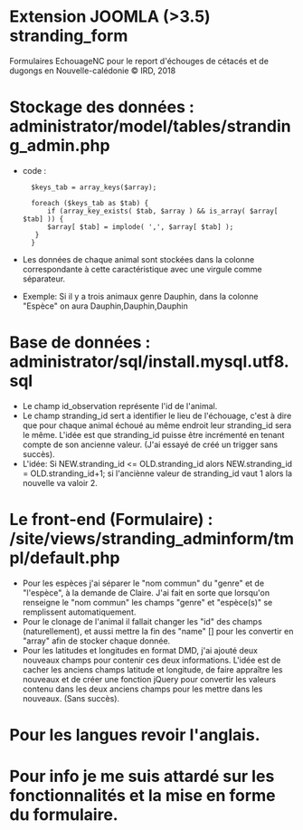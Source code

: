 # Extension JOOMLA (>3.5) stranding_form 
Formulaires EchouageNC pour le report d'échouges de cétacés et de dugongs en Nouvelle-calédonie
© IRD, 2018

# Stockage des données : administrator/model/tables/stranding_admin.php
- code :  

		$keys_tab = array_keys($array);

        foreach ($keys_tab as $tab) {
            if (array_key_exists( $tab, $array ) && is_array( $array[ $tab] )) {
            $array[ $tab] = implode( ',', $array[ $tab] );
         }
        } 
- Les données de chaque animal sont stockées dans la colonne correspondante à cette caractéristique avec une virgule comme séparateur.
- Exemple: Si il y a trois animaux genre Dauphin, dans la colonne "Espèce" on aura Dauphin,Dauphin,Dauphin

# Base de données : administrator/sql/install.mysql.utf8.sql
- Le champ id_observation représente l'id de l'animal.
- Le champ stranding_id sert a identifier le lieu de l'échouage, c'est à dire que pour chaque animal échoué au même endroit leur stranding_id sera le même. 
L'idée est que stranding_id puisse être incrémenté en tenant compte de son ancienne valeur. (J'ai essayé de créé un trigger sans succès).
- L'idée: Si NEW.stranding_id <= OLD.stranding_id alors NEW.stranding_id = OLD.stranding_id+1; si l'anciènne valeur de stranding_id vaut 1 alors la nouvelle va valoir 2.  

# Le front-end (Formulaire) : /site/views/stranding_adminform/tmpl/default.php
- Pour les espèces j'ai séparer le "nom commun" du "genre" et de "l'espèce", à la demande de Claire. J'ai fait en sorte que lorsqu'on renseigne le "nom commun" les champs "genre" et "espèce(s)" se remplissent automatiquement.
- Pour le clonage de l'animal il fallait changer les "id" des champs (naturellement), et aussi mettre la fin des "name" [] pour les convertir en "array" afin de stocker chaque donnée. 
- Pour les latitudes et longitudes en format DMD, j'ai ajouté deux nouveaux champs pour contenir ces deux informations. L'idée est de cacher les anciens champs latitude et longitude, de faire appraître les nouveaux et de créer une fonction jQuery pour convertir les valeurs contenu dans les deux anciens champs pour les mettre dans les nouveaux. (Sans succès).

# Pour les langues revoir l'anglais.

# Pour info je me suis attardé sur les fonctionnalités et la mise en forme du formulaire.


